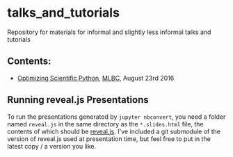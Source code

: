# talks_and_tutorials
Repository for materials for informal and slightly less informal talks and tutorials

## Contents:
- [Optimizing Scientific Python](https://github.com/nelson-liu/talks_and_tutorials/tree/master/opt_scipy), [MLBC](https://homes.cs.washington.edu/~mbforbes/mlbc/), August 23rd 2016

## Running reveal.js Presentations
To run the presentations generated by `jupyter nbconvert`, you need a folder named `reveal.js` in the same directory as the `*.slides.html` file, the contents of which should be [reveal.js](https://github.com/hakimel/reveal.js/). I've included a git submodule of the version of reveal.js used at presentation time, but feel free to put in the latest copy / a version you like.
